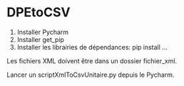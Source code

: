 # DPEtoCSV
1) Installer Pycharm
2) Installer get_pip
3) Installer les librairies de dépendances: pip install ...

Les fichiers XML doivent être dans un dossier fichier_xml.

Lancer un scriptXmlToCsvUnitaire.py depuis le Pycharm.
